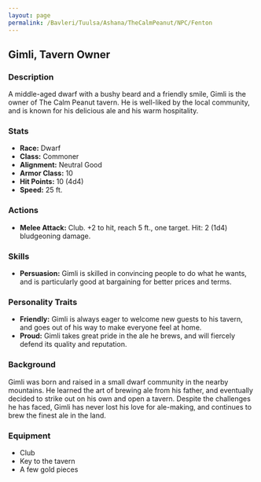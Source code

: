 ```yaml
---
layout: page
permalink: /Bavleri/Tuulsa/Ashana/TheCalmPeanut/NPC/Fenton
---
```


## Gimli, Tavern Owner

### Description
A middle-aged dwarf with a bushy beard and a friendly smile, Gimli is the owner of The Calm Peanut tavern. He is well-liked by the local community, and is known for his delicious ale and his warm hospitality. 

### Stats
- **Race:** Dwarf
- **Class:** Commoner
- **Alignment:** Neutral Good
- **Armor Class:** 10
- **Hit Points:** 10 (4d4)
- **Speed:** 25 ft.

### Actions
- **Melee Attack:** Club. +2 to hit, reach 5 ft., one target. Hit: 2 (1d4) bludgeoning damage.

### Skills
- **Persuasion:** Gimli is skilled in convincing people to do what he wants, and is particularly good at bargaining for better prices and terms. 

### Personality Traits
- **Friendly:** Gimli is always eager to welcome new guests to his tavern, and goes out of his way to make everyone feel at home. 
- **Proud:** Gimli takes great pride in the ale he brews, and will fiercely defend its quality and reputation. 

### Background
Gimli was born and raised in a small dwarf community in the nearby mountains. He learned the art of brewing ale from his father, and eventually decided to strike out on his own and open a tavern. Despite the challenges he has faced, Gimli has never lost his love for ale-making, and continues to brew the finest ale in the land. 

### Equipment
- Club
- Key to the tavern
- A few gold pieces